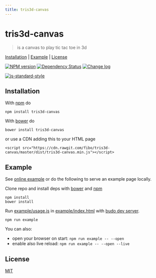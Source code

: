 ```yaml
---
title: tris3d-canvas
---
```

# tris3d-canvas

> is a canvas to play tic tac toe in 3d

[Installation](#installation) |
[Example](#example) |
[License](#license)

[![NPM version](https://badge.fury.io/js/tris3d-canvas.svg)](http://badge.fury.io/js/tris3d-canvas) [![Dependency Status](https://gemnasium.com/fibo/tris3d-canvas.svg)](https://gemnasium.com/fibo/tris3d-canvas) [![Change log](https://img.shields.io/badge/change-log-blue.svg)](http://g14n.info/tris3d-canvas/changelog)

[![js-standard-style](https://cdn.rawgit.com/feross/standard/master/badge.svg)](https://github.com/feross/standard)

## Installation

With [npm][npm] do

```
npm install tris3d-canvas
```

With [bower][bower] do

```
bower install tris3d-canvas
```

or use a CDN adding this to your HTML page

```
<script src="https://cdn.rawgit.com/fibo/tris3d-canvas/master/dist/tris3d-canvas.min.js"></script>
```

## Example

See [online example][online_example] or do the following to serve an example page locally.

Clone repo and install deps with [bower][bower] and [npm][npm]

```
npm install
bower install
```

Run [example/usage.js][example_js] in [example/index.html][example_html] with [budo dev server][budo].

```
npm run example
```

You can also:

* open your browser on start: `npm run example -- --open`
* enable also live reload: `npm run example -- --open --live`

## License

[MIT](http://g14n.info/mit-license)

[bower]: http://bower.io/
[budo]: https://github.com/mattdesl/budo
[example_js]: https://github.com/fibo/tris3d-canvas/blob/master/src/example/usage.js
[example_html]: https://github.com/fibo/tris3d-canvas/blob/master/src/example/index.html
[npm]: https://npmjs.org/
[online_example]: http://g14n.info/tris3d-canvas/example
